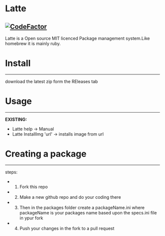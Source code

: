 # Latte

[![CodeFactor](https://www.codefactor.io/repository/github/pandademic/latte/badge)](https://www.codefactor.io/repository/github/pandademic/latte)
---

Latte is a Open source MIT licenced Package management system.Like homebrew it is mainly ruby.

# Install
- - -
 
download the latest zip form the REleases tab


# Usage
- - -
**EXISTING:**
- Latte help -> Manual
- Latte InstallImg 'url' -> installs image from url

# Creating a package
__________
steps:
- 1. Fork this repo
- 2. Make a new github repo and do your coding there
- 3. Then in the packages folder create a packageName.ini where packageName is your packages name based upon the specs.ini file in ypur fork
- 4. Push your changes in the fork to a pull request
